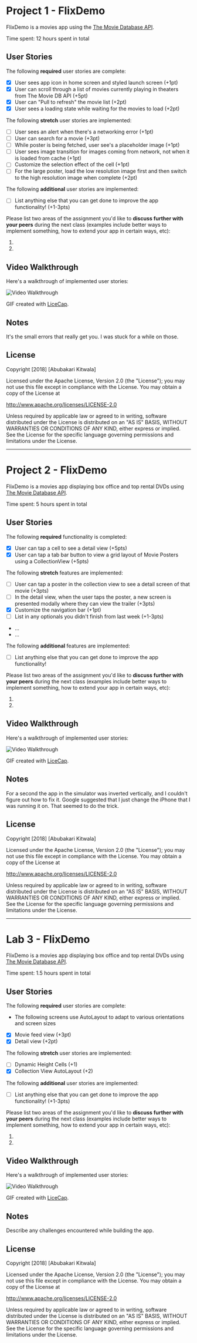 # Project 1 - FlixDemo

FlixDemo is a movies app using the [The Movie Database API](http://docs.themoviedb.apiary.io/#).

Time spent: 12 hours spent in total

## User Stories

The following **required** user stories are complete:

- [x] User sees app icon in home screen and styled launch screen (+1pt)
- [x] User can scroll through a list of movies currently playing in theaters from The Movie DB API (+5pt)
- [x] User can "Pull to refresh" the movie list (+2pt)
- [x] User sees a loading state while waiting for the movies to load (+2pt)

The following **stretch** user stories are implemented:

- [ ] User sees an alert when there's a networking error (+1pt)
- [ ] User can search for a movie (+3pt)
- [ ] While poster is being fetched, user see's a placeholder image (+1pt)
- [ ] User sees image transition for images coming from network, not when it is loaded from cache (+1pt)
- [ ] Customize the selection effect of the cell (+1pt)
- [ ] For the large poster, load the low resolution image first and then switch to the high resolution image when complete (+2pt)

The following **additional** user stories are implemented:

- [ ] List anything else that you can get done to improve the app functionality! (+1-3pts)

Please list two areas of the assignment you'd like to **discuss further with your peers** during the next class (examples include better ways to implement something, how to extend your app in certain ways, etc):

1. 
2.

## Video Walkthrough

Here's a walkthrough of implemented user stories:

<img src='https://cdn.fbsbx.com/v/t59.2708-21/27420074_1982300645118207_966352166832832512_n.gif?_nc_cat=0&oh=4d3b44f839783d4db47349bad48b9b35&oe=5AF5464A' title='Video Walkthrough' width='' alt='Video Walkthrough' />

GIF created with [LiceCap](http://www.cockos.com/licecap/).

## Notes

It's the small errors that really get you. I was stuck for a while on those.

## License

Copyright [2018] [Abubakari Kitwala]

Licensed under the Apache License, Version 2.0 (the "License");
you may not use this file except in compliance with the License.
You may obtain a copy of the License at

http://www.apache.org/licenses/LICENSE-2.0

Unless required by applicable law or agreed to in writing, software
distributed under the License is distributed on an "AS IS" BASIS,
WITHOUT WARRANTIES OR CONDITIONS OF ANY KIND, either express or implied.
See the License for the specific language governing permissions and
limitations under the License.

____________________________________________________________________________________________________________
# Project 2 - FlixDemo

FlixDemo is a movies app displaying box office and top rental DVDs using [The Movie Database API](http://docs.themoviedb.apiary.io/#).

Time spent: 5 hours spent in total

## User Stories

The following **required** functionality is completed:

- [x] User can tap a cell to see a detail view (+5pts)
- [x] User can tap a tab bar button to view a grid layout of Movie Posters using a CollectionView (+5pts)

The following **stretch** features are implemented:

- [ ] User can tap a poster in the collection view to see a detail screen of that movie (+3pts)
- [ ] In the detail view, when the user taps the poster, a new screen is presented modally where they can view the trailer (+3pts)
- [x] Customize the navigation bar (+1pt)
- [ ] List in any optionals you didn't finish from last week (+1-3pts)
- ...
- ...

The following **additional** features are implemented:

- [ ] List anything else that you can get done to improve the app functionality!

Please list two areas of the assignment you'd like to **discuss further with your peers** during the next class (examples include better ways to implement something, how to extend your app in certain ways, etc):

1.
2.

## Video Walkthrough

Here's a walkthrough of implemented user stories:

<img src='https://cdn.fbsbx.com/v/t59.2708-21/27868344_1989203147761290_7304692832994852864_n.gif?_nc_cat=0&oh=414d618b6555e4fe46fca4d278b4526d&oe=5AF5757E' title='Video Walkthrough' width='' alt='Video Walkthrough' />

GIF created with [LiceCap](http://www.cockos.com/licecap/).

## Notes

For a second the app in the simulator was inverted vertically, and I couldn't figure out how to fix it. Google suggested that I just change the iPhone that I was running it on. That seemed to do the trick. 

## License

Copyright [2018] [Abubakari Kitwala]

Licensed under the Apache License, Version 2.0 (the "License");
you may not use this file except in compliance with the License.
You may obtain a copy of the License at

http://www.apache.org/licenses/LICENSE-2.0

Unless required by applicable law or agreed to in writing, software
distributed under the License is distributed on an "AS IS" BASIS,
WITHOUT WARRANTIES OR CONDITIONS OF ANY KIND, either express or implied.
See the License for the specific language governing permissions and
limitations under the License.
______________________________________________________________________________________________________________
# Lab 3 - FlixDemo

FlixDemo is a movies app displaying box office and top rental DVDs using [The Movie Database API](http://docs.themoviedb.apiary.io/#).

Time spent: 1.5 hours spent in total

## User Stories

The following **required** user stories are complete:

- The following screens use AutoLayout to adapt to various orientations and screen sizes
- [x] Movie feed view (+3pt)
- [x] Detail view (+2pt)

The following **stretch** user stories are implemented:

- [ ] Dynamic Height Cells (+1)
- [x] Collection View AutoLayout (+2)

The following **additional** user stories are implemented:

- [ ] List anything else that you can get done to improve the app functionality! (+1-3pts)

Please list two areas of the assignment you'd like to **discuss further with your peers** during the next class (examples include better ways to implement something, how to extend your app in certain ways, etc):

1.
2.

## Video Walkthrough

Here's a walkthrough of implemented user stories:

<img src='https://cdn.fbsbx.com/v/t59.2708-21/31270501_2083712651643672_1910508118773596160_n.gif?_nc_cat=0&oh=8ace752b0f4db7d460baba469f2bd482&oe=5AF462CA' alt='Video Walkthrough' />

GIF created with [LiceCap](http://www.cockos.com/licecap/).

## Notes

Describe any challenges encountered while building the app.

## License

Copyright [2018] [Abubakari Kitwala]

Licensed under the Apache License, Version 2.0 (the "License");
you may not use this file except in compliance with the License.
You may obtain a copy of the License at

http://www.apache.org/licenses/LICENSE-2.0

Unless required by applicable law or agreed to in writing, software
distributed under the License is distributed on an "AS IS" BASIS,
WITHOUT WARRANTIES OR CONDITIONS OF ANY KIND, either express or implied.
See the License for the specific language governing permissions and
limitations under the License.
